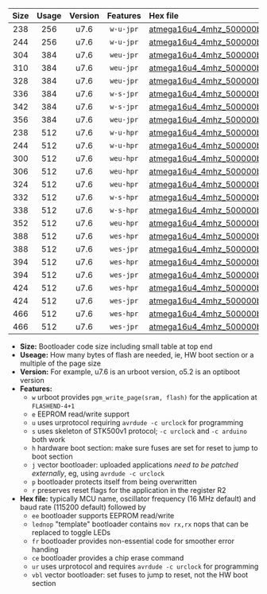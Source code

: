 |Size|Usage|Version|Features|Hex file|
|:-:|:-:|:-:|:-:|:--|
|238|256|u7.6|`w-u-jpr`|[atmega16u4_4mhz_500000bps_ur_vbl.hex](https://raw.githubusercontent.com/stefanrueger/urboot/main/atmega16u4_4mhz_500000bps_ur_vbl.hex)|
|244|256|u7.6|`w-u-jpr`|[atmega16u4_4mhz_500000bps_lednop_ur_vbl.hex](https://raw.githubusercontent.com/stefanrueger/urboot/main/atmega16u4_4mhz_500000bps_lednop_ur_vbl.hex)|
|304|384|u7.6|`weu-jpr`|[atmega16u4_4mhz_500000bps_ee_ur_vbl.hex](https://raw.githubusercontent.com/stefanrueger/urboot/main/atmega16u4_4mhz_500000bps_ee_ur_vbl.hex)|
|310|384|u7.6|`weu-jpr`|[atmega16u4_4mhz_500000bps_ee_lednop_ur_vbl.hex](https://raw.githubusercontent.com/stefanrueger/urboot/main/atmega16u4_4mhz_500000bps_ee_lednop_ur_vbl.hex)|
|328|384|u7.6|`weu-jpr`|[atmega16u4_4mhz_500000bps_ee_lednop_fr_ur_vbl.hex](https://raw.githubusercontent.com/stefanrueger/urboot/main/atmega16u4_4mhz_500000bps_ee_lednop_fr_ur_vbl.hex)|
|336|384|u7.6|`w-s-jpr`|[atmega16u4_4mhz_500000bps_vbl.hex](https://raw.githubusercontent.com/stefanrueger/urboot/main/atmega16u4_4mhz_500000bps_vbl.hex)|
|342|384|u7.6|`w-s-jpr`|[atmega16u4_4mhz_500000bps_lednop_vbl.hex](https://raw.githubusercontent.com/stefanrueger/urboot/main/atmega16u4_4mhz_500000bps_lednop_vbl.hex)|
|356|384|u7.6|`weu-jpr`|[atmega16u4_4mhz_500000bps_ee_lednop_fr_ce_ur_vbl.hex](https://raw.githubusercontent.com/stefanrueger/urboot/main/atmega16u4_4mhz_500000bps_ee_lednop_fr_ce_ur_vbl.hex)|
|238|512|u7.6|`w-u-hpr`|[atmega16u4_4mhz_500000bps_ur.hex](https://raw.githubusercontent.com/stefanrueger/urboot/main/atmega16u4_4mhz_500000bps_ur.hex)|
|244|512|u7.6|`w-u-hpr`|[atmega16u4_4mhz_500000bps_lednop_ur.hex](https://raw.githubusercontent.com/stefanrueger/urboot/main/atmega16u4_4mhz_500000bps_lednop_ur.hex)|
|300|512|u7.6|`weu-hpr`|[atmega16u4_4mhz_500000bps_ee_ur.hex](https://raw.githubusercontent.com/stefanrueger/urboot/main/atmega16u4_4mhz_500000bps_ee_ur.hex)|
|306|512|u7.6|`weu-hpr`|[atmega16u4_4mhz_500000bps_ee_lednop_ur.hex](https://raw.githubusercontent.com/stefanrueger/urboot/main/atmega16u4_4mhz_500000bps_ee_lednop_ur.hex)|
|324|512|u7.6|`weu-hpr`|[atmega16u4_4mhz_500000bps_ee_lednop_fr_ur.hex](https://raw.githubusercontent.com/stefanrueger/urboot/main/atmega16u4_4mhz_500000bps_ee_lednop_fr_ur.hex)|
|332|512|u7.6|`w-s-hpr`|[atmega16u4_4mhz_500000bps.hex](https://raw.githubusercontent.com/stefanrueger/urboot/main/atmega16u4_4mhz_500000bps.hex)|
|338|512|u7.6|`w-s-hpr`|[atmega16u4_4mhz_500000bps_lednop.hex](https://raw.githubusercontent.com/stefanrueger/urboot/main/atmega16u4_4mhz_500000bps_lednop.hex)|
|352|512|u7.6|`weu-hpr`|[atmega16u4_4mhz_500000bps_ee_lednop_fr_ce_ur.hex](https://raw.githubusercontent.com/stefanrueger/urboot/main/atmega16u4_4mhz_500000bps_ee_lednop_fr_ce_ur.hex)|
|388|512|u7.6|`wes-hpr`|[atmega16u4_4mhz_500000bps_ee.hex](https://raw.githubusercontent.com/stefanrueger/urboot/main/atmega16u4_4mhz_500000bps_ee.hex)|
|388|512|u7.6|`wes-jpr`|[atmega16u4_4mhz_500000bps_ee_vbl.hex](https://raw.githubusercontent.com/stefanrueger/urboot/main/atmega16u4_4mhz_500000bps_ee_vbl.hex)|
|394|512|u7.6|`wes-hpr`|[atmega16u4_4mhz_500000bps_ee_lednop.hex](https://raw.githubusercontent.com/stefanrueger/urboot/main/atmega16u4_4mhz_500000bps_ee_lednop.hex)|
|394|512|u7.6|`wes-jpr`|[atmega16u4_4mhz_500000bps_ee_lednop_vbl.hex](https://raw.githubusercontent.com/stefanrueger/urboot/main/atmega16u4_4mhz_500000bps_ee_lednop_vbl.hex)|
|424|512|u7.6|`wes-hpr`|[atmega16u4_4mhz_500000bps_ee_lednop_fr.hex](https://raw.githubusercontent.com/stefanrueger/urboot/main/atmega16u4_4mhz_500000bps_ee_lednop_fr.hex)|
|424|512|u7.6|`wes-jpr`|[atmega16u4_4mhz_500000bps_ee_lednop_fr_vbl.hex](https://raw.githubusercontent.com/stefanrueger/urboot/main/atmega16u4_4mhz_500000bps_ee_lednop_fr_vbl.hex)|
|466|512|u7.6|`wes-hpr`|[atmega16u4_4mhz_500000bps_ee_lednop_fr_ce.hex](https://raw.githubusercontent.com/stefanrueger/urboot/main/atmega16u4_4mhz_500000bps_ee_lednop_fr_ce.hex)|
|466|512|u7.6|`wes-jpr`|[atmega16u4_4mhz_500000bps_ee_lednop_fr_ce_vbl.hex](https://raw.githubusercontent.com/stefanrueger/urboot/main/atmega16u4_4mhz_500000bps_ee_lednop_fr_ce_vbl.hex)|

- **Size:** Bootloader code size including small table at top end
- **Useage:** How many bytes of flash are needed, ie, HW boot section or a multiple of the page size
- **Version:** For example, u7.6 is an urboot version, o5.2 is an optiboot version
- **Features:**
  + `w` urboot provides `pgm_write_page(sram, flash)` for the application at `FLASHEND-4+1`
  + `e` EEPROM read/write support
  + `u` uses urprotocol requiring `avrdude -c urclock` for programming
  + `s` uses skeleton of STK500v1 protocol; `-c urclock` and `-c arduino` both work
  + `h` hardware boot section: make sure fuses are set for reset to jump to boot section
  + `j` vector bootloader: uploaded applications *need to be patched externally*, eg, using `avrdude -c urclock`
  + `p` bootloader protects itself from being overwritten
  + `r` preserves reset flags for the application in the register R2
- **Hex file:** typically MCU name, oscillator frequency (16 MHz default) and baud rate (115200 default) followed by
  + `ee` bootloader supports EEPROM read/write
  + `lednop` "template" bootloader contains `mov rx,rx` nops that can be replaced to toggle LEDs
  + `fr` bootloader provides non-essential code for smoother error handing
  + `ce` bootloader provides a chip erase command
  + `ur` uses urprotocol and requires `avrdude -c urclock` for programming
  + `vbl` vector bootloader: set fuses to jump to reset, not the HW boot section
